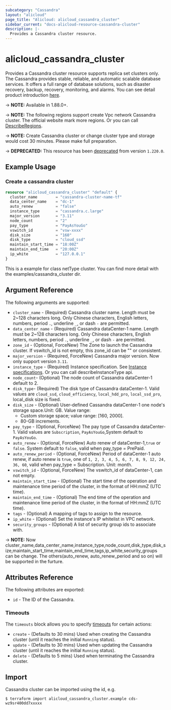 ```yaml
---
subcategory: "Cassandra"
layout: "alicloud"
page_title: "Alicloud: alicloud_cassandra_cluster"
sidebar_current: "docs-alicloud-resource-cassandra-cluster"
description: |-
  Provides a Cassandra cluster resource.
---
```


# alicloud\_cassandra\_cluster

Provides a Cassandra cluster resource supports replica set clusters only. The Cassandra provides stable, reliable, and automatic scalable database services. 
It offers a full range of database solutions, such as disaster recovery, backup, recovery, monitoring, and alarms.
You can see detail product introduction [here](https://www.alibabacloud.com/help/product/49055.htm).

-> **NOTE:**  Available in 1.88.0+.

-> **NOTE:**  The following regions support create Vpc network Cassandra cluster.
The official website mark more regions. Or you can call [DescribeRegions](https://help.aliyun.com/document_detail/157540.html).

-> **NOTE:**  Create Cassandra cluster or change cluster type and storage would cost 30 minutes. Please make full preparation.

-> **DEPRECATED:**  This resource has been [deprecated](https://www.alibabacloud.com/help/en/apsaradb-for-cassandra/latest/cassandra-delisting-notice) from version `1.220.0`.

## Example Usage

### Create a cassandra cluster

```terraform
resource "alicloud_cassandra_cluster" "default" {
  cluster_name        = "cassandra-cluster-name-tf"
  data_center_name    = "dc-1"
  auto_renew          = "false"
  instance_type       = "cassandra.c.large"
  major_version       = "3.11"
  node_count          = "2"
  pay_type            = "PayAsYouGo"
  vswitch_id          = "vsw-xxxx"
  disk_size           = "160"
  disk_type           = "cloud_ssd"
  maintain_start_time = "18:00Z"
  maintain_end_time   = "20:00Z"
  ip_white            = "127.0.0.1"
}
```

This is a example for class netType cluster. You can find more detail with the examples/cassandra_cluster dir.

## Argument Reference

The following arguments are supported:

* `cluster_name` - (Required) Cassandra cluster name. Length must be 2~128 characters long. Only Chinese characters, English letters, numbers, period `.`, underline `_`, or dash `-` are permitted. 
* `data_center_name` - (Required) Cassandra dataCenter-1 name. Length must be 2~128 characters long. Only Chinese characters, English letters, numbers, period `.`, underline `_`, or dash `-` are permitted. 
* `zone_id` - (Optional, ForceNew) The Zone to launch the Cassandra cluster. If vswitch_id is not empty, this zone_id can be "" or consistent.
* `major_version` - (Required, ForceNew) Cassandra major version. Now only support version `3.11`.
* `instance_type` - (Required) Instance specification. See [Instance specifications](https://help.aliyun.com/document_detail/157445.html). Or you can call describeInstanceType api.
* `node_count`- (Optional) The node count of Cassandra dataCenter-1 default to 2. 
* `disk_type`-  (Required) The disk type of Cassandra dataCenter-1. Valid values are `cloud_ssd`, `cloud_efficiency`, `local_hdd_pro`, `local_ssd_pro`, local_disk size is fixed.
* `disk_size` -  (Optional) User-defined Cassandra dataCenter-1 one node's storage space.Unit: GB. Value range:
  - Custom storage space; value range: [160, 2000].
  - 80-GB increments. 
* `pay_type` - (Optional, ForceNew) The pay type of Cassandra dataCenter-1. Valid values are `Subscription`, `PayAsYouGo`,System default to `PayAsYouGo`.
* `auto_renew` - (Optional, ForceNew) Auto renew of dataCenter-1,`true` or `false`. System default to `false`, valid when pay_type = PrePaid.
* `auto_renew_period` - (Optional, ForceNew) Period of dataCenter-1 auto renew, if auto renew is `true`, one of `1, 2, 3, 4, 5, 6, 7, 8, 9, 12, 24, 36, 60`, valid when pay_type = Subscription. Unit: month.
* `vswitch_id` - (Optional, ForceNew) The vswitch_id of dataCenter-1, can not empty.
* `maintain_start_time` - (Optional) The start time of the operation and maintenance time period of the cluster, in the format of HH:mmZ (UTC time).
* `maintain_end_time` - (Optional) The end time of the operation and maintenance time period of the cluster, in the format of HH:mmZ (UTC time).
* `tags` - (Optional) A mapping of tags to assign to the resource.
* `ip_white` - (Optional) Set the instance's IP whitelist in VPC network.
* `security_groups` - (Optional)  A list of security group ids to associate with.

-> **NOTE:** Now cluster_name,data_center_name,instance_type,node_count,disk_type,disk_size,maintain_start_time,maintain_end_time,tags,ip_white,security_groups can be change. The others(auto_renew, auto_renew_period and so on) will be supported in the furture.

## Attributes Reference

The following attributes are exported:

* `id` - The ID of the Cassandra.

### Timeouts

The `timeouts` block allows you to specify [timeouts](https://www.terraform.io/docs/configuration-0-11/resources.html#timeouts) for certain actions:

* `create` - (Defaults to 30 mins) Used when creating the Cassandra cluster (until it reaches the initial `Running` status). 
* `update` - (Defaults to 30 mins) Used when updating the Cassandra cluster (until it reaches the initial `Running` status). 
* `delete` - (Defaults to 5 mins) Used when terminating the Cassandra cluster. 

## Import

Cassandra cluster can be imported using the id, e.g.

```shell
$ terraform import alicloud_cassandra_cluster.example cds-wz9sr400dd7xxxxx
```
